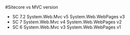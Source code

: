﻿#Sitecore vs MVC version

- SC 7.2 System.Web.Mvc v5 System.Web.WebPages v3
- SC 7   System.Web.Mvc v4 System.Web.WebPages v2
- SC 6	 System.Web.Mvc v3 System.Web.WebPages v1